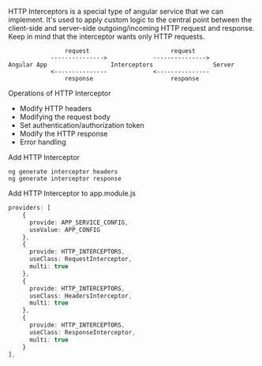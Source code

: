 HTTP Interceptors is a special type of angular service that we can implement. It's used to apply custom logic to the central point between the client-side and server-side outgoing/incoming HTTP request and response. Keep in mind that the interceptor wants only HTTP requests.
```
                request                       request
            --------------->             --------------->
Angular App                  Interceptors                 Server 
            <---------------             <---------------
                response                      response
```
Operations of HTTP Interceptor
- Modify HTTP headers
- Modifying the request body
- Set authentication/authorization token
- Modify the HTTP response
- Error handling

Add HTTP Interceptor
```
ng generate interceptor headers
ng generate interceptor response
```

Add HTTP Interceptor to app.module.js
```typescript
providers: [
    {
      provide: APP_SERVICE_CONFIG,
      useValue: APP_CONFIG
    }, 
    {
      provide: HTTP_INTERCEPTORS,
      useClass: RequestInterceptor,
      multi: true
    },
    {
      provide: HTTP_INTERCEPTORS,
      useClass: HeadersInterceptor,
      multi: true
    },
    {
      provide: HTTP_INTERCEPTORS,
      useClass: ResponseInterceptor,
      multi: true
    }
],
```

